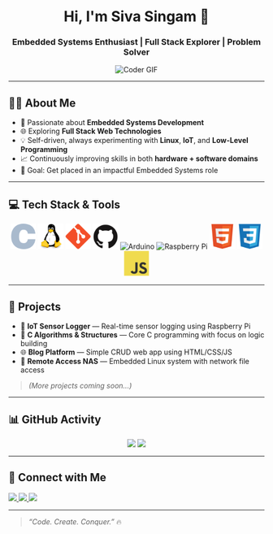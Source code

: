<h1 align="center">Hi, I'm Siva Singam 👋</h1>
<h3 align="center">Embedded Systems Enthusiast | Full Stack Explorer | Problem Solver</h3>

<p align="center">
  <img src="https://media.giphy.com/media/qgQUggAC3Pfv687qPC/giphy.gif" width="300" alt="Coder GIF"/>
</p>

---

## 👨‍💻 About Me

- 🔧 Passionate about **Embedded Systems Development**
- 🌐 Exploring **Full Stack Web Technologies**
- 💡 Self-driven, always experimenting with **Linux**, **IoT**, and **Low-Level Programming**
- 📈 Continuously improving skills in both **hardware + software domains**
- 🎯 Goal: Get placed in an impactful Embedded Systems role

---

## 💻 Tech Stack & Tools

<p align="center">
  <img src="https://raw.githubusercontent.com/devicons/devicon/master/icons/c/c-original.svg" alt="C" width="50" height="50"/>
  <img src="https://raw.githubusercontent.com/devicons/devicon/master/icons/linux/linux-original.svg" alt="Linux" width="50" height="50"/>
  <img src="https://raw.githubusercontent.com/devicons/devicon/master/icons/git/git-original.svg" alt="Git" width="50" height="50"/>
  <img src="https://raw.githubusercontent.com/devicons/devicon/master/icons/github/github-original.svg" alt="GitHub" width="50" height="50"/>
  <img src="https://cdn.jsdelivr.net/gh/devicons/devicon/icons/arduino/arduino-original.svg" alt="Arduino" width="50" height="50"/>
  <img src="https://upload.wikimedia.org/wikipedia/en/3/3f/Raspberry_Pi_Logo.svg" alt="Raspberry Pi" width="50" height="50"/>
  <img src="https://raw.githubusercontent.com/devicons/devicon/master/icons/html5/html5-original.svg" alt="HTML" width="50" height="50"/>
  <img src="https://raw.githubusercontent.com/devicons/devicon/master/icons/css3/css3-original.svg" alt="CSS" width="50" height="50"/>
  <img src="https://raw.githubusercontent.com/devicons/devicon/master/icons/javascript/javascript-original.svg" alt="JavaScript" width="50" height="50"/>
</p>

---

## 🚀 Projects

- 🔌 **IoT Sensor Logger** — Real-time sensor logging using Raspberry Pi  
- 🧠 **C Algorithms & Structures** — Core C programming with focus on logic building  
- 🌐 **Blog Platform** — Simple CRUD web app using HTML/CSS/JS  
- 📡 **Remote Access NAS** — Embedded Linux system with network file access  

> *(More projects coming soon...)*

---

## 📊 GitHub Activity

<p align="center">
  <img src="https://github-readme-stats.vercel.app/api?username=Sivasingam2004&show_icons=true&theme=tokyonight&hide_title=true" height="150"/>
  <img src="https://github-readme-stats.vercel.app/api/top-langs/?username=Sivasingam2004&layout=compact&theme=tokyonight" height="150"/>
</p>

---

## 🤝 Connect with Me

<p align="left">
  <a href="mailto:sivasingam.official@gmail.com">
    <img src="https://img.shields.io/badge/Email-D14836?style=for-the-badge&logo=gmail&logoColor=white"/>
  </a>
  <a href="https://linkedin.com">
    <img src="https://img.shields.io/badge/LinkedIn-0077B5?style=for-the-badge&logo=linkedin&logoColor=white"/>
  </a>
  <a href="https://instagram.com">
    <img src="https://img.shields.io/badge/Instagram-E4405F?style=for-the-badge&logo=instagram&logoColor=white"/>
  </a>
</p>

---

> *“Code. Create. Conquer.”* 🔥
